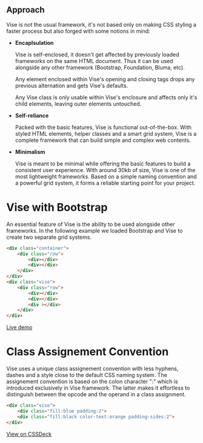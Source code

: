 ## Approach

Vise is not the usual framework, it's not based only on making CSS styling a faster process but also forged with some notions in mind:

- **Encaplsulation**

  Vise is self-enclosed, it doesn't get affected by previously loaded frameworks on the same HTML document. Thus it can be used alongside any other framework (Bootstrap, Foundation, Bluma, etc).

  Any element enclosed within Vise's opening and closing tags drops any previous alternation and gets Vise's defaults.

  Any Vise class is only usable within Vise's enclosure and affects only it's child elements, leaving outer elements untouched.

- **Self-reliance**

  Packed with the basic features, Vise is functional out-of-the-box. With styled HTML elements, helper classes and a smart grid system, Vise is a complete framework that can build simple and complex web contents.

- **Minimalism**

  Vise is meant to be minimal while offering the basic features to build a consistent user experience. With around 30kb of size, Vise is one of the most lightweight frameworks. Based on a simple naming convention and a powerful grid system, it forms a reliable starting point for your project.

# Vise with Bootstrap

An essential feature of Vise is the ability to be used alongside other frameworks. In the following example we loaded Bootstrap and Vise to create two separate grid systems.

```html
<div class="container">
    <div class="row">
        <div></div>
        <div></div>
    </div>
</div>
<div class="vise">
    <div class="row">
        <div></div> 
        <div></div>
        <div ></div>      
    </div>
</div>
```

[Live demo](http://cssdeck.com/labs/kmeopejy)

# Class Assignement Convention

Vise uses a unique class assignement convention with less hyphens, dashes and a style close to the default CSS naming system. The assignement convention is based on the colon character ":" which is introduced exclusively in Vise framework. The latter makes it effortless to distinguish between the opcode and the operand in a class assignment.

```html
<div class="vise">	
    <div class="fill:blue padding:2">
    <div class="fill:black color-text:orange padding-sides:2">
</div>	
```

[View on CSSDeck](http://cssdeck.com/labs/fptegaf0)
